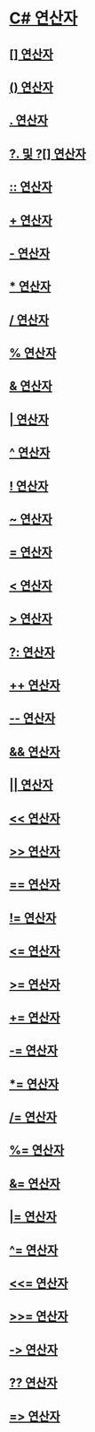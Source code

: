# [C# 연산자](index.md)
## [[] 연산자](index-operator.md)
## [() 연산자](invocation-operator.md)
## [. 연산자](member-access-operator.md)
## [?. 및 ?[] 연산자](null-conditional-operators.md)
## [:: 연산자](namespace-alias-qualifer.md)
## [+ 연산자](addition-operator.md)
## [- 연산자](subtraction-operator.md)
## [* 연산자](multiplication-operator.md)
## [/ 연산자](division-operator.md)
## [% 연산자](modulus-operator.md)
## [& 연산자](and-operator.md)
## [| 연산자](or-operator.md)
## [^ 연산자](xor-operator.md)
## [! 연산자](logical-negation-operator.md)
## [~ 연산자](bitwise-complement-operator.md)
## [= 연산자](assignment-operator.md)
## [< 연산자](less-than-operator.md)
## [> 연산자](greater-than-operator.md)
## [?: 연산자](conditional-operator.md)
## [++ 연산자](increment-operator.md)
## [-- 연산자](decrement-operator.md)
## [&& 연산자](conditional-and-operator.md)
## [|| 연산자](conditional-or-operator.md)
## [<< 연산자](left-shift-operator.md)
## [>> 연산자](right-shift-operator.md)
## [== 연산자](equality-comparison-operator.md)
## [!= 연산자](not-equal-operator.md)
## [<= 연산자](less-than-equal-operator.md)
## [>= 연산자](greater-than-equal-operator.md)
## [+= 연산자](addition-assignment-operator.md)
## [-= 연산자](subtraction-assignment-operator.md)
## [*= 연산자](multiplication-assignment-operator.md)
## [/= 연산자](division-assignment-operator.md)
## [%= 연산자](modulus-assignment-operator.md)
## [&= 연산자](and-assignment-operator.md)
## [|= 연산자](or-assignment-operator.md)
## [^= 연산자](xor-assignment-operator.md)
## [<<= 연산자](left-shift-assignment-operator.md)
## [>>= 연산자](right-shift-assignment-operator.md)
## [-> 연산자](dereference-operator.md)
## [?? 연산자](null-coalescing-operator.md)
## [=> 연산자](lambda-operator.md)
